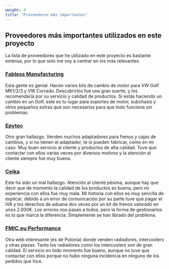 ```yaml
---
weight: 4
title: "Proveedores más importantes"
---
```



## Proveedores más importantes utilizados en este proyecto

La lista de proveedores que he utilizado en este proyecto es bastante extensa, por lo que solo me voy a centrar en los más relevantes.

### [Fabless Manufacturing](https://www.fablessmanufacturing.com/)

Esta gente es genial. Hacen varios kits de cambio de motor para VW Golf MK1/2/3 y VW Corrado. Descubrirlos fue una gran suerte, y los recomendaría por su servicio y calidad de productos. Si estás haciendo un cambio en un Golf, este es tu lugar para soportes de motor, subchasis y otros pequeños extras que son necesarios para que todo funcione sin problemas.

### [Epytec](https://epytec.de/)

Otro gran hallazgo. Venden muchos adaptadores para frenos y cajas de cambios, y si no tienen el adaptador, te lo pueden fabricar, como en mi caso. Muy buen servicio al cliente y productos de alta calidad. Tuve que contactar con ellos varias veces por diversos motivos y la atención al cliente siempre fue muy buena.

### [Ceika](https://ceika-store.com/)

Este ha sido un mal hallazgo. Atención al cliente pésima, aunque hay que decir que de momento la calidad de los productos es buena, pero mi experiencia con ellos fue muy mala. Mi historia con ellos es muy sencilla de explicar, debido a un error de comunicación por su parte tuve que pagar el IVA y los derechos de aduana dos veces por un kit de frenos valorado en unos 2.000€. Los errores nos pasan a todos, pero la forma de gestionarlos es lo que marca la diferencia. Simplemente se han librado del problema.

### [FMIC.eu Performance](https://fmic.eu/)

Otra web interesante (es de Polonia) donde venden radiadores, intercoolers y otras piezas. Tanto los radiadores como los intercoolers son de gran calidad. El servicio en todo momento fue bueno, aunque no tuve que contactar con ellos porque no hubo ninguna incidencia en ninguno de los pedidos que hice.